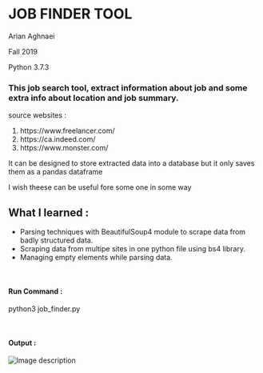 <h1>JOB FINDER TOOL</h1>
<p>Arian Aghnaei</p>
<p>Fall 2019</p>
<p>Python 3.7.3</p>

<h3>This job search tool, extract information about job and some extra info about location and job summary.</h3>
<p>source websites : </p>
<ol>
		<li>https://www.freelancer.com/</li>
		<li>https://ca.indeed.com/</li>
		<li>https://www.monster.com/</li>
</ol>

<p>It can be designed to store extracted data into a database but it only saves them as a pandas dataframe</p>
<p>I wish theese can be useful fore some one in some way</p>

<h2>What I learned :</h2>
<ul>
  <li>Parsing techniques with BeautifulSoup4 module to scrape data from badly structured data.</li>
  <li>Scraping data from multipe sites in one python file using bs4 library.</li>
  <li>Managing empty elements while parsing data.</li>	
</ul>
<br>
<h4>Run Command :</h4>

<p>python3 job_finder.py</p>
<br>
<h4>Output :</h4>

![Image description](https://github.com/codeBlooded1997/job_finder/blob/master/readme-img/result-example1.png?raw=true)


